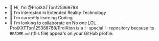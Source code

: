 - 👋 Hi, I’m @ProiXXTTon125368788
- 👀 I’m interested in Extended Reality Technology
- 🌱 I’m currently learning Coding
- 💞️ I’m looking to collaborate on No one LOL
ProiXXTTon125368788/ProiXton is a ✨ special ✨ repository because its `README.md` (this file) appears on your GitHub profile.
